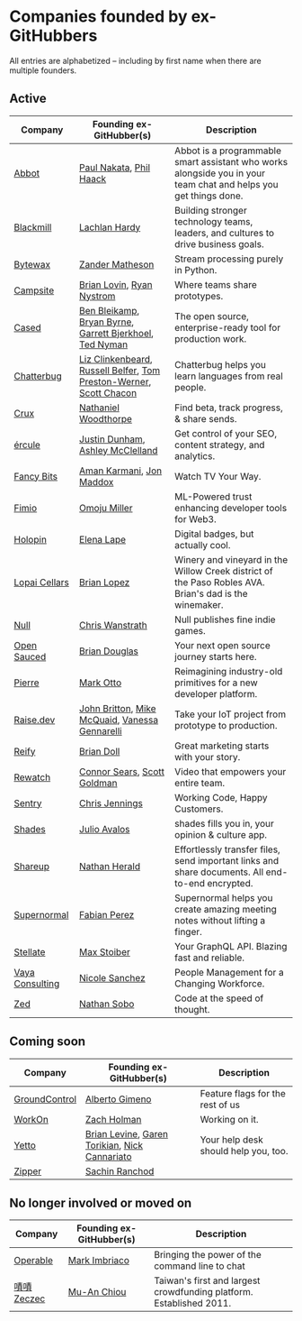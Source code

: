# Companies founded by ex-GitHubbers

All entries are alphabetized – including by first name when there are multiple founders.

## Active

| Company                                           | Founding ex-GitHubber(s)                                                                                                                                                                   | Description                                                                                                      |
|---------------------------------------------------|--------------------------------------------------------------------------------------------------------------------------------------------------------------------------------------------|------------------------------------------------------------------------------------------------------------------|
| [Abbot](https://ab.bot)                           | [Paul Nakata](https://github.com/pmn), [Phil Haack](https://github.com/haacked)                                                                                                            | Abbot is a programmable smart assistant who works alongside you in your team chat and helps you get things done. |
| [Blackmill](https://blackmill.co)                 | [Lachlan Hardy](https://github.com/lachlanhardy)                                                                                                                                           | Building stronger technology teams, leaders, and cultures to drive business goals.                               |
| [Bytewax](https://bytewax.io)                     | [Zander Matheson](https://github.com/awmatheson)                                                                                                                                           | Stream processing purely in Python.                                                                              |
| [Campsite](https://www.campsite.design)           | [Brian Lovin](https://github.com/brianlovin), [Ryan Nystrom](https://github.com/rnystrom)                                                                                                  | Where teams share prototypes.                                                                                    |
| [Cased](https://cased.com)                        | [Ben Bleikamp](https://github.com/bleikamp), [Bryan Byrne](https://github.com/irishbryan), [Garrett Bjerkhoel](https://github.com/dewski), [Ted Nyman](https://github.com/tnm)             | The open source, enterprise-ready tool for production work.                                                      |
| [Chatterbug](https://chatterbug.com)              | [Liz Clinkenbeard](https://github.com/lizclink), [Russell Belfer](https://github.com/arrbee), [Tom Preston-Werner](https://github.com/mojombo), [Scott Chacon](https://github.com/schacon) | Chatterbug helps you learn languages from real people.                                                           |
| [Crux](https://cruxapp.ca)                        | [Nathaniel Woodthorpe](https://github.com/d12)                                                                                                                                             | Find beta, track progress, & share sends.                                                                        |
| [ércule](https://ercule.co)                       | [Justin Dunham](https://github.com/riboflavin), [Ashley McClelland](https://github.com/ashumz)                                                                                             | Get control of your SEO, content strategy, and analytics.                                                        |
| [Fancy Bits](https://https://getchannels.com/)    | [Aman Karmani](tmm1), [Jon Maddox](https://github.com/maddox)                                                                                                                              | Watch TV Your Way.                                                                                               |
| [Fimio](https://fimio.xyz)                        | [Omoju Miller](https://github.com/omoju)                                                                                                                                                   | ML-Powered trust enhancing developer tools for Web3.                                                             |
| [Holopin](https://www.holopin.io)                 | [Elena Lape](https://github.com/elenalape)                                                                                                                                                 | Digital badges, but actually cool.                                                                               |
| [Lopai Cellars](https://lopaicellars.com)         | [Brian Lopez](https://github.com/brianmario)                                                                                                                                               | Winery and vineyard in the Willow Creek district of the Paso Robles AVA. Brian's dad is the winemaker.           |
| [Null](https://null.com)                          | [Chris Wanstrath](https://github.com/defunkt)                                                                                                                                              | Null publishes fine indie games.                                                                                 |
| [Open Sauced](https://opensauced.pizza)           | [Brian Douglas](https://github.com/bdougie)                                                                                                                                                | Your next open source journey starts here.                                                                       |
| [Pierre](https://pierre.co)                       | [Mark Otto](https://github.com/mdo)                                                                                                                                                        | Reimagining industry-old primitives for a new developer platform.                                                |
| [Raise.dev](https://raise.dev)                    | [John Britton](https://github.com/johndbritton), [Mike McQuaid](https://www.github.com/mikemcquaid), [Vanessa Gennarelli](https://www.github.com/mozzadrella)                              | Take your IoT project from prototype to production.                                                              |
| [Reify](https://www.reifyworks.com)               | [Brian Doll](https://github.com/briandoll)                                                                                                                                                 | Great marketing starts with your story.                                                                          |
| [Rewatch](https://rewatch.com)                    | [Connor Sears](https://github.com/connors), [Scott Goldman](https://github.com/scottjg)                                                                                                    | Video that empowers your entire team.                                                                            |
| [Sentry](https://sentry.io)                       | [Chris Jennings](https://github.com/ckj)                                                                                                                                                   | Working Code, Happy Customers.                                                                                   |
| [Shades](https://shades.news)                     | [Julio Avalos](https://github.com/hoolio)                                                                                                                                                  | shades fills you in, your opinion & culture app.                                                                 |
| [Shareup](https://shareup.app)                    | [Nathan Herald](https://github.com/myobie)                                                                                                                                                 | Effortlessly transfer files, send important links and share documents. All end-to-end encrypted.                 |
| [Supernormal](https://supernormal.com)            | [Fabian Perez](https://github.com/fabianperez)                                                                                                                                             | Supernormal helps you create amazing meeting notes without lifting a finger.                                     |
| [Stellate](https://stellate.co)                   | [Max Stoiber](https://github.com/mxstbr)                                                                                                                                                   | Your GraphQL API. Blazing fast and reliable.                                                                     |
| [Vaya Consulting](https://www.vayaconsulting.com) | [Nicole Sanchez](https://github.com/nmsanchez)                                                                                                                                             | People Management for a Changing Workforce.                                                                      |
| [Zed](https://zed.dev)                            | [Nathan Sobo](https://github.com/nathansobo)                                                                                                                                               | Code at the speed of thought.                                                                                    |

## Coming soon

| Company                                    | Founding ex-GitHubber(s)                                                                                                                    | Description                          |
|--------------------------------------------|---------------------------------------------------------------------------------------------------------------------------------------------|--------------------------------------|
| [GroundControl](https://groundcontrol.sh/) | [Alberto Gimeno](https://github.com/gimenete)                                                                                               | Feature flags for the rest of us     |
| [WorkOn](https://workon.co)                | [Zach Holman](https://github.com/holman)                                                                                                    | Working on it.                       |
| [Yetto](https://yetto.app)                 | [Brian Levine](https://github.com/balevine), [Garen Torikian](https://github.com/gjtorikian), [Nick Cannariato](https://github.com/birdcar) | Your help desk should help you, too. |
| [Zipper](https://www.zipper.works)         | [Sachin Ranchod](https://github.com/sachinr)                                                                                                |                                      |

## No longer involved or moved on

| Company                          | Founding ex-GitHubber(s)                     | Description                                                                                        |
|----------------------------------|----------------------------------------------|----------------------------------------------------------------------------------------------------|
| [Operable](http://operable.io)   | [Mark Imbriaco](https://github.com/imbriaco) | Bringing the power of the command line to chat                                                     |
| [嘖嘖 Zeczec](https://www.zeczec.com) | [Mu-An Chiou](https://github.com/muan)       | Taiwan's first and largest crowdfunding platform. Established 2011. |
